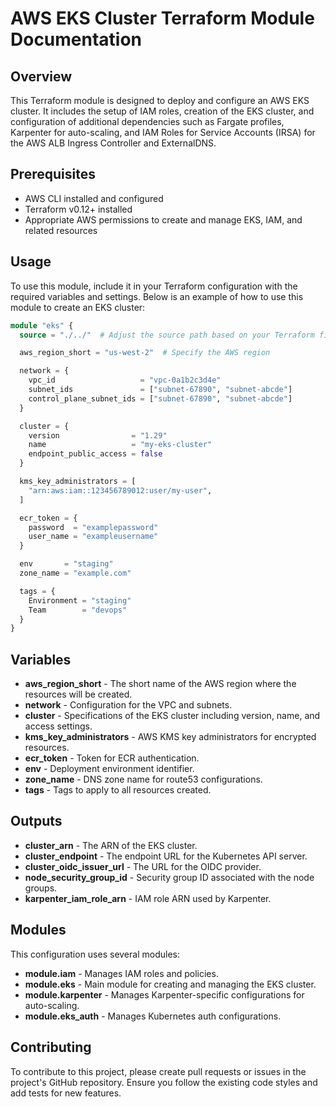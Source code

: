 # AWS EKS Cluster Terraform Module Documentation

## Overview

This Terraform module is designed to deploy and configure an AWS EKS cluster. It includes the setup of IAM roles, creation of the EKS cluster, and configuration of additional dependencies such as Fargate profiles, Karpenter for auto-scaling, and IAM Roles for Service Accounts (IRSA) for the AWS ALB Ingress Controller and ExternalDNS.

## Prerequisites

- AWS CLI installed and configured
- Terraform v0.12+ installed
- Appropriate AWS permissions to create and manage EKS, IAM, and related resources

## Usage

To use this module, include it in your Terraform configuration with the required variables and settings. Below is an example of how to use this module to create an EKS cluster:

```terraform
module "eks" {
  source = "./../"  # Adjust the source path based on your Terraform files structure

  aws_region_short = "us-west-2"  # Specify the AWS region

  network = {
    vpc_id                   = "vpc-0a1b2c3d4e"
    subnet_ids               = ["subnet-67890", "subnet-abcde"]
    control_plane_subnet_ids = ["subnet-67890", "subnet-abcde"]
  }

  cluster = {
    version                = "1.29"
    name                   = "my-eks-cluster"
    endpoint_public_access = false
  }

  kms_key_administrators = [
    "arn:aws:iam::123456789012:user/my-user",
  ]

  ecr_token = {
    password  = "examplepassword"
    user_name = "exampleusername"
  }

  env       = "staging"
  zone_name = "example.com"

  tags = {
    Environment = "staging"
    Team        = "devops"
  }
}
```

## Variables

- **aws_region_short** - The short name of the AWS region where the resources will be created.
- **network** - Configuration for the VPC and subnets.
- **cluster** - Specifications of the EKS cluster including version, name, and access settings.
- **kms_key_administrators** - AWS KMS key administrators for encrypted resources.
- **ecr_token** - Token for ECR authentication.
- **env** - Deployment environment identifier.
- **zone_name** - DNS zone name for route53 configurations.
- **tags** - Tags to apply to all resources created.

## Outputs

- **cluster_arn** - The ARN of the EKS cluster.
- **cluster_endpoint** - The endpoint URL for the Kubernetes API server.
- **cluster_oidc_issuer_url** - The URL for the OIDC provider.
- **node_security_group_id** - Security group ID associated with the node groups.
- **karpenter_iam_role_arn** - IAM role ARN used by Karpenter.

## Modules

This configuration uses several modules:

- **module.iam** - Manages IAM roles and policies.
- **module.eks** - Main module for creating and managing the EKS cluster.
- **module.karpenter** - Manages Karpenter-specific configurations for auto-scaling.
- **module.eks_auth** - Manages Kubernetes auth configurations.

## Contributing

To contribute to this project, please create pull requests or issues in the project's GitHub repository. Ensure you follow the existing code styles and add tests for new features.
